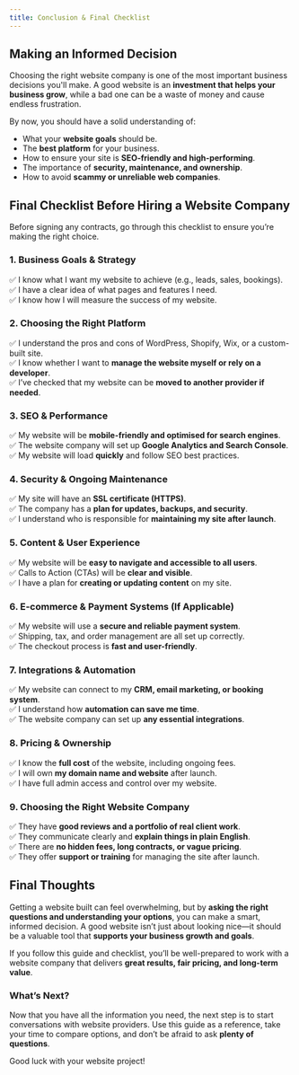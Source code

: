 ```yaml
---
title: Conclusion & Final Checklist
---
```


## Making an Informed Decision

Choosing the right website company is one of the most important business
decisions you'll make. A good website is an **investment that helps your
business grow**, while a bad one can be a waste of money and cause endless
frustration.

By now, you should have a solid understanding of:

- What your **website goals** should be.
- The **best platform** for your business.
- How to ensure your site is **SEO-friendly and high-performing**.
- The importance of **security, maintenance, and ownership**.
- How to avoid **scammy or unreliable web companies**.

## Final Checklist Before Hiring a Website Company

Before signing any contracts, go through this checklist to ensure you’re
making the right choice.

### **1. Business Goals & Strategy**

✅ I know what I want my website to achieve (e.g., leads, sales, bookings).  
✅ I have a clear idea of what pages and features I need.  
✅ I know how I will measure the success of my website.  

### **2. Choosing the Right Platform**

✅ I understand the pros and cons of WordPress, Shopify, Wix, or a custom-built site.  
✅ I know whether I want to **manage the website myself or rely on a developer**.  
✅ I’ve checked that my website can be **moved to another provider if needed**.  

### **3. SEO & Performance**

✅ My website will be **mobile-friendly and optimised for search engines**.  
✅ The website company will set up **Google Analytics and Search Console**.  
✅ My website will load **quickly** and follow SEO best practices.  

### **4. Security & Ongoing Maintenance**

✅ My site will have an **SSL certificate (HTTPS)**.  
✅ The company has a **plan for updates, backups, and security**.  
✅ I understand who is responsible for **maintaining my site after launch**.  

### **5. Content & User Experience**

✅ My website will be **easy to navigate and accessible to all users**.  
✅ Calls to Action (CTAs) will be **clear and visible**.  
✅ I have a plan for **creating or updating content** on my site.  

### **6. E-commerce & Payment Systems (If Applicable)**

✅ My website will use a **secure and reliable payment system**.  
✅ Shipping, tax, and order management are all set up correctly.  
✅ The checkout process is **fast and user-friendly**.  

### **7. Integrations & Automation**

✅ My website can connect to my **CRM, email marketing, or booking system**.  
✅ I understand how **automation can save me time**.  
✅ The website company can set up **any essential integrations**.  

### **8. Pricing & Ownership**

✅ I know the **full cost** of the website, including ongoing fees.  
✅ I will own **my domain name and website** after launch.  
✅ I have full admin access and control over my website.  

### **9. Choosing the Right Website Company**

✅ They have **good reviews and a portfolio of real client work**.  
✅ They communicate clearly and **explain things in plain English**.  
✅ There are **no hidden fees, long contracts, or vague pricing**.  
✅ They offer **support or training** for managing the site after launch.  

## Final Thoughts

Getting a website built can feel overwhelming, but by **asking the right
questions and understanding your options**, you can make a smart, informed
decision. A good website isn’t just about looking nice—it should be a
valuable tool that **supports your business growth and goals**.

If you follow this guide and checklist, you’ll be well-prepared to work
with a website company that delivers **great results, fair pricing, and
long-term value**.

### **What’s Next?**

Now that you have all the information you need, the next step is to start
conversations with website providers. Use this guide as a reference, take
your time to compare options, and don’t be afraid to ask **plenty of
questions**.

Good luck with your website project!
